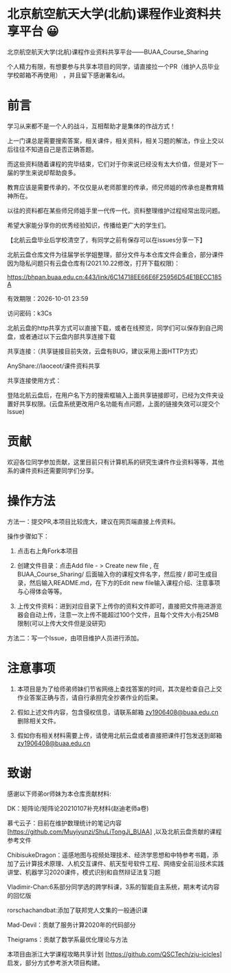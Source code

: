 # 北京航空航天大学(北航)课程作业资料共享平台 😀

北京航空航天大学(北航)课程作业资料共享平台——BUAA_Course_Sharing

个人精力有限，有想要参与共享本项目的同学，请直接拉一个PR（维护人员毕业学校邮箱不再使用） ，并且留下感谢署名id。

# 前言
学习从来都不是一个人的战斗，互相帮助才是集体的作战方式！

上一门课总是需要搜索答案，相关课件，相关资料，相关习题的解法，作业上交以后往往不知道自己是否正确答题。

而这些资料随着课程的完毕结束，它们对于你来说已经没有太大价值，但是对下一届的学生来说却帮助良多。

教育应该是需要传承的，不仅仅是从老师那里的传承，师兄师姐的传承也是教育精神所在。

以往的资料都在某些师兄师姐手里一代传一代，资料整理维护过程经常出现问题。

希望大家能分享你的优秀经验知识，传播给更广大的学生们。

【北航云盘毕业后学校清空了，有同学之前有保存可以在issues分享一下】

北航云盘仓库文件为往届学长学姐整理，部分文件与本仓库文件会重合，部分课件因为隐私问题只有云盘仓库有(2021.10.22修改，打开下载权限)：

https://bhpan.buaa.edu.cn:443/link/6C14718EE66E6F25956D54E1BECC185A

有效期限：2026-10-01 23:59

访问密码：k3Cs

北航云盘的http共享方式可以直接下载，或者在线预览，同学们可以保存到自己网盘，或者通过以下云盘内部共享连接下载

共享连接：（共享链接目前失效，云盘有BUG，建议采用上面HTTP方式）

AnyShare://Iaoceot/课件资料共享

共享连接使用方式：

登陆北航云盘后，在用户名下方的搜索框输入上面共享链接即可，已经为文件夹设置好共享权限。(云盘系统更改用户名功能有点问题，上面的链接失效可以提交个Issue)

# 贡献
欢迎各位同学参加贡献，这里目前只有计算机系的研究生课件作业资料等等，其他系的课件资料还需要同学们分享。

# 操作方法
方法一：提交PR,本项目比较庞大，建议在网页端直接上传资料。

操作步骤如下：

1. 点击右上角Fork本项目

2. 创建文件目录：点击Add file - > Create new file , 在 BUAA_Course_Sharing/ 后面输入你的课程文件名字，然后按 / 即可生成目录，然后输入README.md，在下方的Edit new file输入课程介绍、注意事项与心得体会等等。

3. 上传文件资料：进到对应目录下上传你的资料文件即可，直接把文件拖进游览器会自动上传，注意一次上传不能超过100个文件，且每个文件大小有25MB限制(可以上传大文件但是没研究)

方法二：写一个Issue，由项目维护人员进行添加。


# 注意事项
1. 本项目是为了给师弟师妹们节省网络上查找答案的时间，其次是检查自己上交作业答案正确与否，请自行承担完全抄袭作业的后果。

2. 假如上述文件内容，包含侵权信息，请联系邮箱   zy1906408@buaa.edu.cn   删除相关文件。

3. 假如你有相关材料需要上传，请使用北航云盘或者直接把课件打包发送到邮箱   zy1906408@buaa.edu.cn

# 致谢

感谢以下师弟or师妹为本仓库贡献材料:

DK：矩阵论/矩阵论20210107补充材料(赵迪老师a卷)

慕弋云子：目前在维护数理统计的笔记内容[https://github.com/Muyiyunzi/ShuLiTongJi_BUAA] ,以及北航云盘贡献的课程参考文件

ChibisukeDragon：遥感地图与视频处理技术、经济学思想和中特参考书籍，添加了云计算技术原理、人机交互课件、航天型号软件工程、网络安全前沿技术实践讲堂、机器学习2020课件，模式识别和自然辩证法复习题

Vladimir-Chan:6系部分同学选的跨学科课，3系的智能自主系统，期末考试内容的回忆版

rorschachandbat:添加了联邦党人文集的一般通识课

Mad-Devil：贡献了服务计算2020年的代码部分

Theigrams：贡献了数学系最优化理论与方法

本项目由浙江大学课程攻略共享计划 [https://github.com/QSCTech/zju-icicles] 启发，部分方式参考浙大项目构建。

